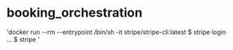 # booking_orchestration


'docker run --rm --entrypoint /bin/sh -it stripe/stripe-cli:latest
$ stripe login
...
$ stripe <some-other-command>'
